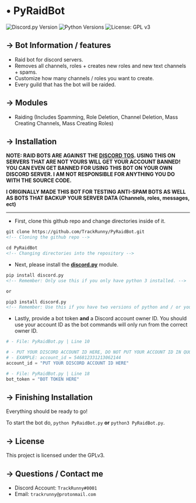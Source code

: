 <!-- MAIN TITLE -->
# • PyRaidBot

<!-- BADGES -->
  ![Discord.py Version](https://img.shields.io/badge/discord.py-1.2.5-blue?style=flat-square)
![Python Versions](https://img.shields.io/badge/python-3.6%20%7C%203.7-blue?style=flat-square)
![License: GPL v3](https://img.shields.io/badge/License-GPLv3-blue.svg?style=flat-square)

<!-- KEY INFORMATION HEADER -->
## → Bot Information / features

* Raid bot for discord servers.
* Removes all channels, roles + creates new roles and new text channels + spams.
* Customize how many channels / roles you want to create.
* Every guild that has the bot will be raided.

<!-- MODULES HEADER -->
## → Modules

* Raiding (Includes Spamming, Role Deletion, Channel Deletion, Mass Creating Channels, Mass Creating Roles)

<!-- INSTALLATION HEADER -->
## → Installation

**NOTE: RAID BOTS ARE AGAINST THE [DISCORD TOS](https://discordapp.com/terms). USING THIS ON SERVERS THAT ARE NOT YOURS WILL GET YOUR ACCOUNT BANNED! YOU CAN EVEN GET BANNED FOR USING THIS BOT ON YOUR OWN DISCORD SERVER. I AM NOT RESPONSIBLE FOR ANYTHING YOU DO WITH THE SOURCE CODE.**

**I ORIGINALLY MADE THIS BOT FOR TESTING ANTI-SPAM BOTS AS WELL AS BOTS THAT BACKUP YOUR SERVER DATA (Channels, roles, messages, ect)**

---

<!-- Installation Instructions -->
* First, clone this github repo and change directories inside of it.

```markdown
git clone https://github.com/TrackRunny/PyRaidBot.git
<!-- Cloning the github repo -->

cd PyRaidBot
<!-- Changing directories into the repository -->
```

* Next, please install the [**discord.py**](https://github.com/Rapptz/discord.py) module.

```markdown
pip install discord.py
<!-- Remember: Only use this if you only have python 3 installed. -->

or

pip3 install discord.py
<!-- Remember: Use this if you have two versions of python and / or you have python 2 and python 3. -->

```

* Lastly, provide a bot token **and** a Discord account owner ID. You should use your account ID as the bot commands will only run from the correct owner ID.

```python
# - File: PyRaidBot.py | Line 10

# - PUT YOUR DISCORD ACCOUNT ID HERE, DO NOT PUT YOUR ACCOUNT ID IN QUOTES!
# - EXAMPLE: account_id = 546812331213062144
account_id = "PUT YOUR DISCORD ACCOUNT ID HERE"

# - File: PyRaidBot.py | Line 18
bot_token = "BOT TOKEN HERE"
```

## → Finishing Installation

Everything should be ready to go!

To start the bot do, `python PyRaidBot.py` **or** `python3 PyRaidBot.py`.

<!-- LICENSE INFO -->
## → License

This project is licensed under the GPLv3.

<!-- END OF README -->
## → Questions / Contact me

* Discord Account: `TrackRunny#0001`
* Email: `trackrunny@protonmail.com`
